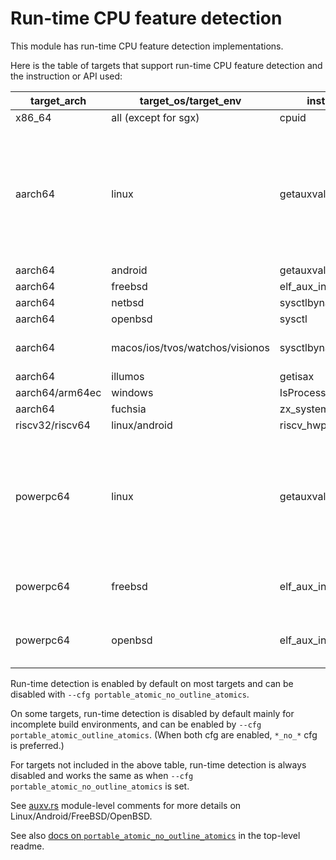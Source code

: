 # Run-time CPU feature detection

This module has run-time CPU feature detection implementations.

Here is the table of targets that support run-time CPU feature detection and the instruction or API used:

| target_arch | target_os/target_env | instruction/API | features | no_libc | note |
| ----------- | -------------------- | --------------- | -------- | ------- | ---- |
| x86_64      | all (except for sgx) | cpuid           | all      | always  | Enabled by default |
| aarch64     | linux                | getauxval       | all      | optional | Only enabled by default on `*-linux-gnu*` and `*-linux-{musl,ohos,uclibc}*` with dynamic linking enabled (musl is static linking by default). (dlsym is used by default if needed for compatibility with older versions) |
| aarch64     | android              | getauxval       | all      | optional | Enabled by default |
| aarch64     | freebsd              | elf_aux_info    | lse, lse2 | optional | Enabled by default |
| aarch64     | netbsd               | sysctlbyname    | all      | optional | Enabled by default |
| aarch64     | openbsd              | sysctl          | all      | unsupported | Enabled by default |
| aarch64     | macos/ios/tvos/watchos/visionos | sysctlbyname | all | optional | Currently only used in tests (see [aarch64_apple.rs](aarch64_apple.rs)). |
| aarch64     | illumos              | getisax         | lse, lse2 | unsupported | Disabled by default |
| aarch64/arm64ec | windows          | IsProcessorFeaturePresent | lse | unsupported | Enabled by default |
| aarch64     | fuchsia              | zx_system_get_features | lse | unsupported | Enabled by default |
| riscv32/riscv64 | linux/android    | riscv_hwprobe   | all      | always(linux)/optional(android) | Disabled by default |
| powerpc64   | linux                | getauxval       | all      | optional | Only enabled by default on `*-linux-{gnu,musl,ohos,uclibc}*` with dynamic linking enabled (musl is static linking by default). (dlsym is used by default if needed for compatibility with older versions) |
| powerpc64   | freebsd              | elf_aux_info    | all      | optional | Enabled by default (dlsym is used by default for compatibility with older versions) |
| powerpc64   | openbsd              | elf_aux_info    | all      | unsupported | Enabled by default (dlsym is used by default for compatibility with older versions) |

Run-time detection is enabled by default on most targets and can be disabled with `--cfg portable_atomic_no_outline_atomics`.

On some targets, run-time detection is disabled by default mainly for incomplete build environments, and can be enabled by `--cfg portable_atomic_outline_atomics`. (When both cfg are enabled, `*_no_*` cfg is preferred.)

For targets not included in the above table, run-time detection is always disabled and works the same as when `--cfg portable_atomic_no_outline_atomics` is set.

See [auxv.rs](auxv.rs) module-level comments for more details on Linux/Android/FreeBSD/OpenBSD.

See also [docs on `portable_atomic_no_outline_atomics`](https://github.com/taiki-e/portable-atomic/blob/HEAD/README.md#optional-cfg-no-outline-atomics) in the top-level readme.
